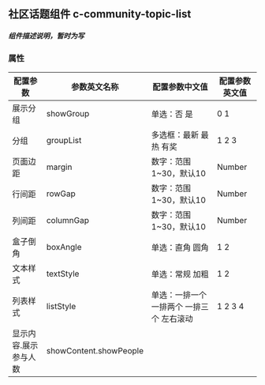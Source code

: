 ## 社区话题组件    c-community-topic-list
##### 组件描述说明，暂时为写

### 属性

| 配置参数 | 参数英文名称 | 配置参数中文值 | 配置参数英文值 |
|---|---|---|---|
| 展示分组 | showGroup | 单选：否 是 | 0 1 |
| 分组 | groupList | 多选框：最新 最热 有奖 | 1 2 3 |
| 页面边距 | margin | 数字：范围1~30，默认10 | Number |
| 行间距 | rowGap | 数字：范围1~30，默认10 | Number |
| 列间距 | columnGap | 数字：范围1~30，默认10 | Number |
| 盒子倒角 | boxAngle | 单选：直角 圆角 | 1 2 |
| 文本样式 | textStyle | 单选：常规 加粗 | 1 2 |
| 列表样式 | listStyle | 单选：一排一个 一排两个 一排三个 左右滚动 | 1 2 3 4 |
| 显示内容.展示参与人数 | showContent.showPeople |